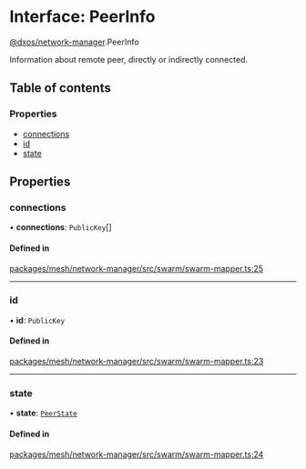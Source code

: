 # Interface: PeerInfo

[@dxos/network-manager](../modules/dxos_network_manager.md).PeerInfo

Information about remote peer, directly or indirectly connected.

## Table of contents

### Properties

- [connections](dxos_network_manager.PeerInfo.md#connections)
- [id](dxos_network_manager.PeerInfo.md#id)
- [state](dxos_network_manager.PeerInfo.md#state)

## Properties

### connections

• **connections**: `PublicKey`[]

#### Defined in

[packages/mesh/network-manager/src/swarm/swarm-mapper.ts:25](https://github.com/dxos/dxos/blob/32ae9b579/packages/mesh/network-manager/src/swarm/swarm-mapper.ts#L25)

___

### id

• **id**: `PublicKey`

#### Defined in

[packages/mesh/network-manager/src/swarm/swarm-mapper.ts:23](https://github.com/dxos/dxos/blob/32ae9b579/packages/mesh/network-manager/src/swarm/swarm-mapper.ts#L23)

___

### state

• **state**: [`PeerState`](../modules/dxos_network_manager.md#peerstate)

#### Defined in

[packages/mesh/network-manager/src/swarm/swarm-mapper.ts:24](https://github.com/dxos/dxos/blob/32ae9b579/packages/mesh/network-manager/src/swarm/swarm-mapper.ts#L24)
